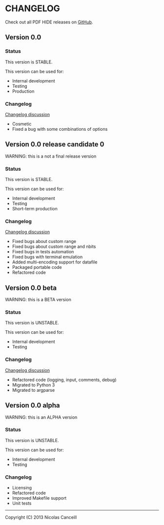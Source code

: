# CHANGELOG

Check out all PDF HIDE releases on [GitHub](https://github.com/ncanceill/pdf_hide/releases).

## Version 0.0

### Status

This version is STABLE.

This version can be used for:
* Internal development
* Testing
* Production

### Changelog

[Changelog discussion](https://github.com/ncanceill/pdf_hide/issues/15)

* Cosmetic
* Fixed a bug with some combinations of options

## Version 0.0 release candidate 0

WARNING: this is a not a final release version

### Status

This version is STABLE.

This version can be used for:
* Internal development
* Testing
* Short-term production

### Changelog

[Changelog discussion](https://github.com/ncanceill/pdf_hide/issues/10)

* Fixed bugs about custom range
* Fixed bugs about custom range and nbits
* Fixed bugs in tests automation
* Fixed bugs with terminal emulation
* Added multi-encoding support for datafile
* Packaged portable code
* Refactored code

## Version 0.0 beta

WARNING: this is a BETA version

### Status

This version is UNSTABLE.

This version can be used for:
* Internal development
* Testing

### Changelog

[Changelog discussion](https://github.com/ncanceill/pdf_hide/issues/9)

* Refactored code (logging, input, comments, debug)
* Migrated to Python 3
* Migrated to argparse

## Version 0.0 alpha

WARNING: this is an ALPHA version

### Status

This version is UNSTABLE.

This version can be used for:
* Internal development
* Testing

### Changelog

* Licensing
* Refactored code
* Improved Makefile support
* Unit tests

***

Copyright (C) 2013 Nicolas Canceill

